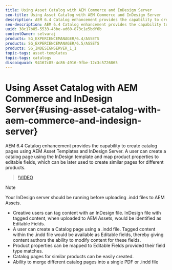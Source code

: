 ```yaml
---
title: Using Asset Catalog with AEM Commerce and InDesign Server
seo-title: Using Asset Catalog with AEM Commerce and InDesign Server
description: AEM 6.4 Catalog enhancement provides the capability to create catalog pages using AEM Asset Templates and InDesign Server.  A user can create a catalog page using the InDesign template and map product properties to editable fields, which can be later used to create similar pages for different products.
seo-description: AEM 6.4 Catalog enhancement provides the capability to create catalog pages using AEM Asset Templates and InDesign Server.  A user can create a catalog page using the InDesign template and map product properties to editable fields, which can be later used to create similar pages for different products.
uuid: 38c17b85-5533-43be-ad60-873c1e5bdf6b
contentOwner: selvaraj
products: SG_EXPERIENCEMANAGER/6.4/ASSETS
products: SG_EXPERIENCEMANAGER/6.5/ASSETS
products: SG_INDESIGNSERVER_1_1
topic-tags: asset-templates
topic-tags: catalogs
discoiquuid: 94167c85-4c86-4916-9fbe-12c3c5726865
---
```


# Using Asset Catalog with AEM Commerce and InDesign Server{#using-asset-catalog-with-aem-commerce-and-indesign-server}

AEM 6.4 Catalog enhancement provides the capability to create catalog pages using AEM Asset Templates and InDesign Server.  A user can create a catalog page using the InDesign template and map product properties to editable fields, which can be later used to create similar pages for different products.

>[!VIDEO](https://video.tv.adobe.com/v/22540/)

>[!NOTE]
>
>Your InDesign server should be running before uploading \.indd files to AEM Assets.

* Creative users can tag content with an InDesign file. InDesign file with tagged content, when uploaded to AEM Assets, would be identified as Editable Fields.
* A user can create a Catalog page using a \.indd file. Tagged content within the \.indd file would be available as Editable fields, thereby giving content authors the ability to modify content for these fields.
* Product properties can be mapped to Editable Fields provided their field type matches.
* Catalog pages for similar products can be easily created.
* Ability to merge different catalog pages into a single PDF or \.indd file
